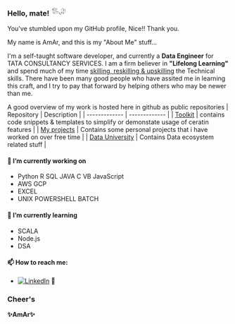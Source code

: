 ### Hello, mate! <img src="https://github.com/amareswar-n/amareswar-n/raw/main/down-pointing.gif" width="33px">
You've stumbled upon my GitHub profile, Nice!! Thank you. 

My name is AmAr, and this is my "About Me" stuff...

I'm a self-taught software developer, and currently a **Data Engineer** for TATA CONSULTANCY SERVICES. I am a firm believer in **"Lifelong Learning"** and spend much of my time [skilling, reskilling & upskilling](https://bangaloremirror.indiatimes.com/bangalore/others/upskill-or-be-left-behind/articleshow/72705220.cms) the Technical skills. There have been many good people who have assited me in learning this craft, and I try to pay that forward by helping others who may be newer than me. 

A good overview of my work is hosted here in github as public repositories
| Repository    | Description |
| ------------- | ------------- |
| [Toolkit](https://github.com/amareswar-n/ToolKit)  | contains code snippets & templates to simplify or demonstate usage of ceratin features   |
| [My projects](https://github.com/amareswar-n/My-Projects) | Contains some personal projects that i have worked on over free time  |
| [Data University](https://github.com/amareswar-n/Data-University) | Contains Data ecosystem related stuff  |


#### 🔧 I’m currently working on 
- Python  R SQL JAVA C VB JavaScript 
- AWS GCP 
- EXCEL  
- UNIX POWERSHELL BATCH

#### 🌱 I’m currently learning
 - SCALA
 - Node.js
 - DSA

#### 📫 How to reach me:
  - [<img src="https://img.shields.io/badge/LinkedIn--_.svg?style=social&amp;logo=linkedin" alt="LinkedIn" />](https://www.linkedin.com/in/amareswar/) 👯 



### Cheer's 
**✨AmAr✨**





<!--
**amareswar-n/amareswar-n** is a ✨ _special_ ✨ repository because its `README.md` (this file) appears on your GitHub profile.

Here are some ideas to get you started:

- 🔭 I’m currently working on ...
- 🌱 I’m currently learning ...
- 👯 I’m looking to collaborate on ...
- 🤔 I’m looking for help with ...
- 💬 Ask me about ...
- 📫 How to reach me: ...
- 😄 Pronouns: ...
- ⚡ Fun fact: ...
-->
